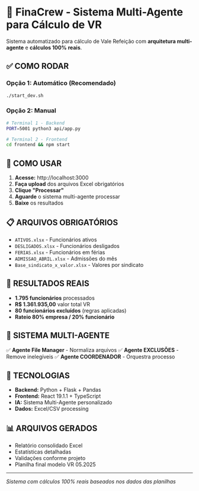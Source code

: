# 🚀 FinaCrew - Sistema Multi-Agente para Cálculo de VR

Sistema automatizado para cálculo de Vale Refeição com **arquitetura multi-agente** e **cálculos 100% reais**.

## ✅ COMO RODAR

### **Opção 1: Automático (Recomendado)**
```bash
./start_dev.sh
```

### **Opção 2: Manual**
```bash
# Terminal 1 - Backend
PORT=5001 python3 api/app.py

# Terminal 2 - Frontend
cd frontend && npm start
```

## 📱 COMO USAR

1. **Acesse:** http://localhost:3000
2. **Faça upload** dos arquivos Excel obrigatórios
3. **Clique "Processar"**
4. **Aguarde** o sistema multi-agente processar
5. **Baixe** os resultados

## 📋 ARQUIVOS OBRIGATÓRIOS

- `ATIVOS.xlsx` - Funcionários ativos
- `DESLIGADOS.xlsx` - Funcionários desligados
- `FERIAS.xlsx` - Funcionários em férias
- `ADMISSAO_ABRIL.xlsx` - Admissões do mês
- `Base_sindicato_x_valor.xlsx` - Valores por sindicato

## 🎯 RESULTADOS REAIS

- **1.795 funcionários** processados
- **R$ 1.361.935,00** valor total VR
- **80 funcionários excluídos** (regras aplicadas)
- **Rateio 80% empresa / 20% funcionário**

## 🤖 SISTEMA MULTI-AGENTE

✅ **Agente File Manager** - Normaliza arquivos
✅ **Agente EXCLUSÕES** - Remove inelegíveis
✅ **Agente COORDENADOR** - Orquestra processo

## 🔧 TECNOLOGIAS

- **Backend:** Python + Flask + Pandas
- **Frontend:** React 19.1.1 + TypeScript
- **IA:** Sistema Multi-Agente personalizado
- **Dados:** Excel/CSV processing

## 📊 ARQUIVOS GERADOS

- Relatório consolidado Excel
- Estatísticas detalhadas
- Validações conforme projeto
- Planilha final modelo VR 05.2025

---
*Sistema com cálculos 100% reais baseados nos dados das planilhas*